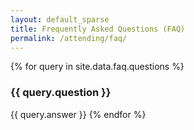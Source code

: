 ```yaml
---
layout: default_sparse
title: Frequently Asked Questions (FAQ)
permalink: /attending/faq/
---
```




{% for query in site.data.faq.questions %}
  <h3>{{ query.question }}</h3>
  {{ query.answer }}
{% endfor %}
